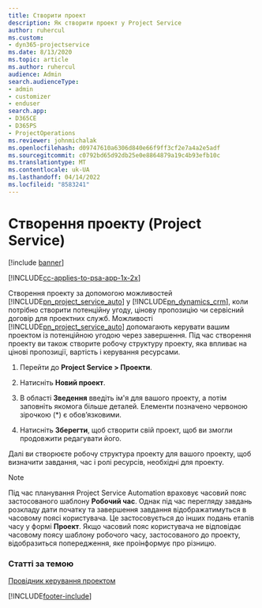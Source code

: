```yaml
---
title: Створити проект
description: Як створити проект у Project Service
author: ruhercul
ms.custom:
- dyn365-projectservice
ms.date: 8/13/2020
ms.topic: article
ms.author: ruhercul
audience: Admin
search.audienceType:
- admin
- customizer
- enduser
search.app:
- D365CE
- D365PS
- ProjectOperations
ms.reviewer: johnmichalak
ms.openlocfilehash: d09747610a6306d840e66f9ff3cf2e7a4a2e5adf
ms.sourcegitcommit: c0792bd65d92db25e0e8864879a19c4b93efb10c
ms.translationtype: MT
ms.contentlocale: uk-UA
ms.lasthandoff: 04/14/2022
ms.locfileid: "8583241"
---
```

# <a name="create-a-project-project-service"></a>Створення проекту (Project Service)

[!include [banner](../includes/psa-now-project-operations.md)]

[!INCLUDE[cc-applies-to-psa-app-1x-2x](../includes/cc-applies-to-psa-app-1x-2x.md)]

Створення проекту за допомогою можливостей [!INCLUDE[pn_project_service_auto](../includes/pn-project-service-auto.md)] у [!INCLUDE[pn_dynamics_crm](../includes/pn-dynamics-crm.md)], коли потрібно створити потенційну угоду, цінову пропозицію чи сервісний договір для проектних служб. Можливості [!INCLUDE[pn_project_service_auto](../includes/pn-project-service-auto.md)] допомагають керувати вашим проектом із потенційною угодою через завершення. Під час створення проекту ви також створите робочу структуру проекту, яка впливає на цінові пропозиції, вартість і керування ресурсами.  
  
1.  Перейти до **Project Service > Проекти**.  
  
2.  Натисніть **Новий проект**.  
  
3.  В області **Зведення** введіть ім'я для вашого проекту, а потім заповніть якомога більше деталей. Елементи позначено червоною зірочкою (*) є обов’язковими.  
  
4.  Натисніть **Зберегти**, щоб створити свій проект, щоб ви змогли продовжити редагувати його.  
  
Далі ви створюєте робочу структура проекту для вашого проекту, щоб визначити завдання, час і ролі ресурсів, необхідні для проекту.  

> [!NOTE]
> Під час планування Project Service Automation враховує часовий пояс застосованого шаблону **Робочий час**. Однак під час перегляду завдань розкладу дати початку та завершення завдання відображатимуться в часовому поясі користувача. Це застосовується до інших подань етапів часу у формі **Проект**. Якщо часовий пояс користувача не відповідає часовому поясу шаблону робочого часу, застосованого до проекту, відобразиться попередження, яке проінформує про різницю. 
  
### <a name="see-also"></a>Статті за темою  
 [Провідник керування проектом](../psa/project-manager-guide.md)


[!INCLUDE[footer-include](../includes/footer-banner.md)]
